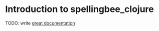 # Introduction to spellingbee_clojure

TODO: write [great documentation](http://jacobian.org/writing/what-to-write/)
